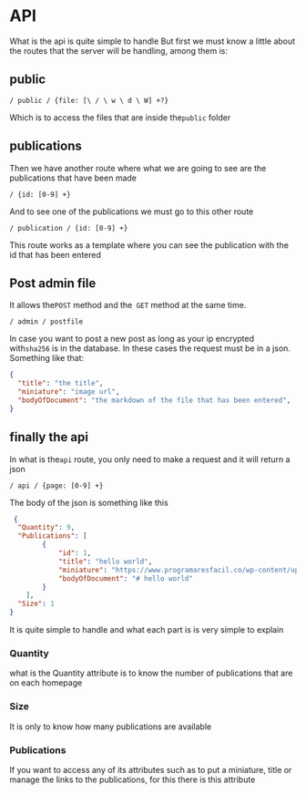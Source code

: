 # API

What is the api is quite simple to handle
But first we must know a little about the routes that the server will be handling,
among them is:
## public
```
/ public / {file: [\ / \ w \ d \ W] +?}
```

Which is to access the files that are inside the`public` folder

## publications
Then we have another route where what we are going to see are the publications that have been made
```
/ {id: [0-9] +}
```
And to see one of the publications we must go to this other route
```
/ publication / {id: [0-9] +}
```
This route works as a template where you can see the publication with the id that has been entered


## Post admin file
It allows the`POST` method and the` GET` method at the same time.
```
/ admin / postfile
```
In case you want to post a new post as long as your ip encrypted with`sha256` is in the database.
In these cases the request must be in a json.
Something like that:
```json
{
  "title": "the title",
  "miniature": "image url",
  "bodyOfDocument": "the markdown of the file that has been entered",
}
```
## finally the api

In what is the`api` route, you only need to make a request and it will return a json
```
/ api / {page: [0-9] +}
```
The body of the json is something like this

```json
 {
  "Quantity": 9,
  "Publications": [
        {
            "id": 1,
            "title": "hello world",
            "miniature": "https://www.programaresfacil.co/wp-content/uploads/2018/02/Hola-Mundo.png",
            "bodyOfDocument": "# hello world"
        }
    ],
  "Size": 1
}
```
It is quite simple to handle and what each part is is very simple to explain

### Quantity

what is the Quantity attribute is to know the number of publications that are on each homepage
 
### Size
It is only to know how many publications are available

### Publications
If you want to access any of its attributes such as to put a miniature, title or manage the links to the publications, for this there is this attribute